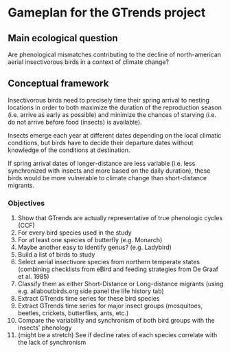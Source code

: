 # Gameplan for the GTrends project

## Main ecological question 
Are phenological mismatches contributing to the decline of north-american aerial insectivorous birds in a context of climate change?

## Conceptual framework
Insectivorous birds need to precisely time their spring arrival to nesting locations
in order to both maximize the duration of the reproduction season (i.e. arrive as early as possible)
and minimize the chances of starving (i.e. do not arrive before food (insects) is available).

Insects emerge each year at different dates depending on the local climatic conditions, but birds
have to decide their departure dates without knowledge of the conditions at destination.

If spring arrival dates of longer-distance are less variable (i.e. less synchronized with insects and more based on the daily duration),
these birds would be more vulnerable to climate change than short-distance migrants.

### Objectives
1. Show that GTrends are actually representative of true phenologic cycles (CCF)
  1. For every bird species used in the study
  2. For at least one species of butterfly (e.g. Monarch)
  3. Maybe another easy to identify genus? (e.g. Ladybird)
2. Build a list of birds to study 
  1. Select aerial insectivore species from northern temperate states (combining checklists from eBird and feeding strategies from De Graaf et al. 1985)
  2. Classify them as either Short-Distance or Long-distance migrants (using e.g. allaboutbirds.org side panel the life history tab)
2. Extract GTrends time series for these bird species
3. Extract GTrends time series for major insect groups (mosquitoes, beetles, crickets, butterflies, ants, etc.)
4. Compare the variability and synchronism of both bird groups with the insects' phenology
5. (might be a stretch) See if decline rates of each species correlate with the lack of synchronism
